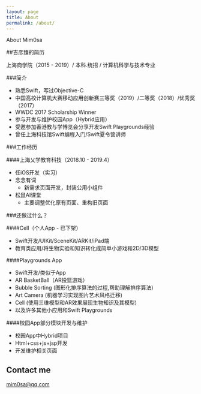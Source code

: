 ```yaml
---
layout: page
title: About
permalink: /about/
---
```


About Mim0sa

##吉彦臻的简历

上海商学院（2015 - 2019）/ 本科.统招 / 计算机科学与技术专业

###简介

* 熟悉Swift，写过Objective-C
* 中国高校计算机大赛移动应用创新赛三等奖（2019）/二等奖（2018）/优秀奖（2017）
* WWDC 2017 Scholarship Winner
* 参与开发与维护校园App（Hybrid应用）
* 受邀参加香港教与学博览会分享开发Swift Playgrounds经验
* 曾任上海科技馆Swift编程入门/Swift夏令营讲师

###工作经历

####上海乂学教育科技（2018.10 - 2019.4）
* 任iOS开发（实习）
* 念念有词
	* 新需求页面开发，封装公用小组件
* 松鼠AI课堂
	* 主要调整优化原有页面、重构旧页面

###还做过什么？

####Cell（个人App - 已下架）

* Swift开发/UIKit/SceneKit/ARKit/iPad端
* 教育类应用/将生物实验和知识转化成简单小游戏和2D/3D模型

####Playgrounds App

* Swift开发/类似于App
* AR BasketBall（AR投篮游戏）
* Bubble Sorting (图形化排序算法的过程,帮助理解排序算法)
* Art Camera (机器学习实现图片艺术风格迁移)
* Cell (使用三维模型和AR效果展现生物知识及其模型)
* 以及许多其他小应用和Swift Playgrounds

####校园App部分模块开发与维护

* 校园App中Hybrid项目
* Html+css+js+jsp开发
* 开发维护相关页面

## Contact me

[mim0sa@qq.com](mailto:mim0sa@qq.com)